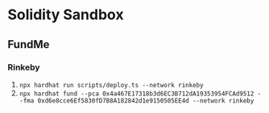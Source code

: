 # Solidity Sandbox

## FundMe

### Rinkeby

1. `npx hardhat run scripts/deploy.ts --network rinkeby`
2. `npx hardhat fund --pca 0x4a467E17318b3d6EC3B712dA19353954FCAd9512 --fma 0xd6e8cce6Ef5830fD7B8A182842d1e9150505EE4d --network rinkeby`
